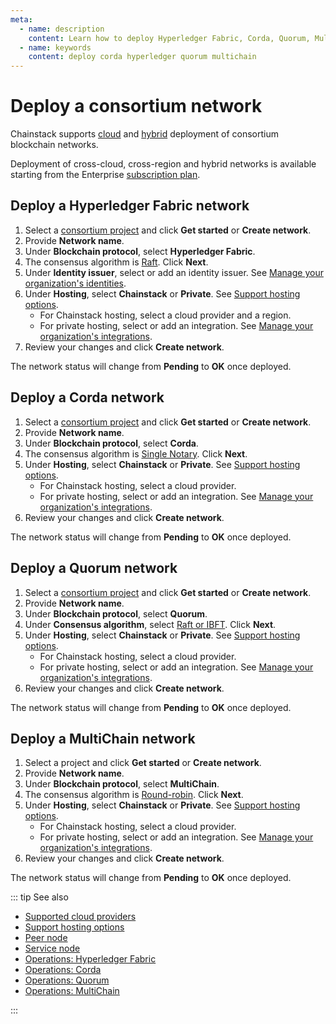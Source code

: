 ```yaml
---
meta:
  - name: description
    content: Learn how to deploy Hyperledger Fabric, Corda, Quorum, MultiChain with the Chainstack managed blockchain services.
  - name: keywords
    content: deploy corda hyperledger quorum multichain
---
```


# Deploy a consortium network

Chainstack supports [cloud](/glossary/cloud) and [hybrid](/glossary/hybrid) deployment of consortium blockchain networks.

Deployment of cross-cloud, cross-region and hybrid networks is available starting from the Enterprise <a href="https://chainstack.com/pricing/" target="_blank">subscription plan</a>.

## Deploy a Hyperledger Fabric network

1. Select a [consortium project](/glossary/consortium-project) and click **Get started** or **Create network**.
1. Provide **Network name**.
1. Under **Blockchain protocol**, select **Hyperledger Fabric**.
1. The consensus algorithm is [Raft](/blockchains/fabric#consensus). Click **Next**.
1. Under **Identity issuer**, select or add an identity issuer. See [Manage your organization's identities](/platform/manage-your-organizations-identities).
1. Under **Hosting**, select **Chainstack** or **Private**. See [Support hosting options](/platform/supported-hosting-options).
	* For Chainstack hosting, select a cloud provider and a region.
	* For private hosting, select or add an integration. See [Manage your organization's integrations](/platform/manage-your-organizations-integrations).
1. Review your changes and click **Create network**.

The network status will change from **Pending** to **OK** once deployed.

## Deploy a Corda network

1. Select a [consortium project](/glossary/consortium-project) and click **Get started** or **Create network**.
1. Provide **Network name**.
1. Under **Blockchain protocol**, select **Corda**.
1. The consensus algorithm is [Single Notary](/blockchains/corda#consensus). Click **Next**.
1. Under **Hosting**, select **Chainstack** or **Private**. See [Support hosting options](/platform/supported-hosting-options).
	* For Chainstack hosting, select a cloud provider.
	* For private hosting, select or add an integration. See [Manage your organization's integrations](/platform/manage-your-organizations-integrations).
1. Review your changes and click **Create network**.

The network status will change from **Pending** to **OK** once deployed.

## Deploy a Quorum network

1. Select a [consortium project](/glossary/consortium-project) and click **Get started** or **Create network**.
1. Provide **Network name**.
1. Under **Blockchain protocol**, select **Quorum**.
1. Under **Consensus algorithm**, select [Raft or IBFT](/blockchains/quorum#consensus). Click **Next**.
1. Under **Hosting**, select **Chainstack** or **Private**. See [Support hosting options](/platform/supported-hosting-options).
	* For Chainstack hosting, select a cloud provider.
	* For private hosting, select or add an integration. See [Manage your organization's integrations](/platform/manage-your-organizations-integrations).
1. Review your changes and click **Create network**.

The network status will change from **Pending** to **OK** once deployed.

## Deploy a MultiChain network

1. Select a project and click **Get started** or **Create network**.
1. Provide **Network name**.
1. Under **Blockchain protocol**, select **MultiChain**.
1. The consensus algorithm is [Round-robin](/blockchains/multichain#consensus). Click **Next**.
1. Under **Hosting**, select **Chainstack** or **Private**. See [Support hosting options](/platform/supported-hosting-options).
	* For Chainstack hosting, select a cloud provider.
	* For private hosting, select or add an integration. See [Manage your organization's integrations](/platform/manage-your-organizations-integrations).
1. Review your changes and click **Create network**.

The network status will change from **Pending** to **OK** once deployed.

::: tip See also

* [Supported cloud providers](/platform/supported-cloud-hosting-providers)
* [Support hosting options](/platform/supported-hosting-options)
* [Peer node](/glossary/peer-node)
* [Service node](/glossary/service-node)
* [Operations: Hyperledger Fabric](/operations/fabric/)
* [Operations: Corda](/operations/corda/)
* [Operations: Quorum](/operations/quorum/)
* [Operations: MultiChain](/operations/multichain/)

:::
